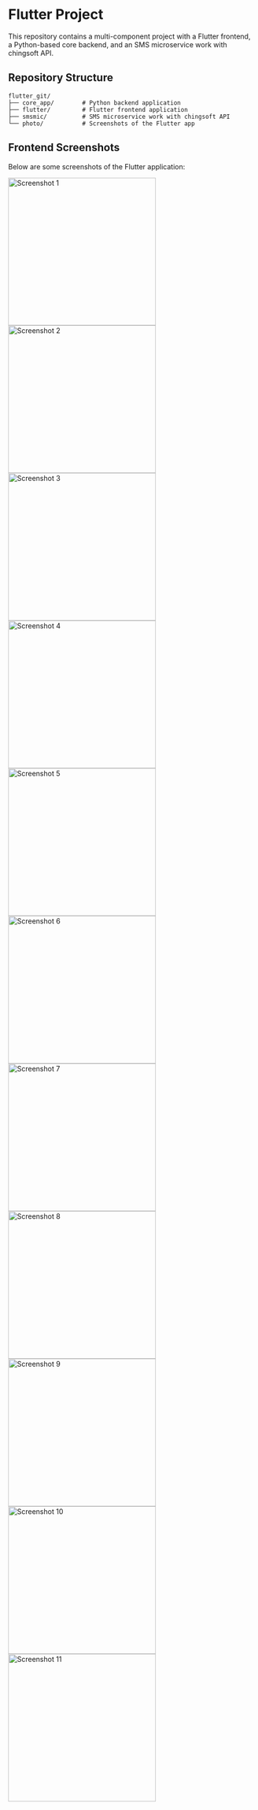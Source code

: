 # Flutter  Project

This repository contains a multi-component project with a Flutter frontend, a Python-based core backend, and an SMS microservice work with chingsoft API.

## Repository Structure

```
flutter_git/
├── core_app/        # Python backend application
├── flutter/         # Flutter frontend application
├── smsmic/          # SMS microservice work with chingsoft API
└── photo/           # Screenshots of the Flutter app
```

## Frontend Screenshots

Below are some screenshots of the Flutter application:


<img src="./photo/Screenshot_20250213_013227.png" width="300" alt="Screenshot 1" />
<img src="./photo/Screenshot_20250213_013240.png" width="300" alt="Screenshot 2" />
<img src="./photo/Screenshot_20250213_013257.png" width="300" alt="Screenshot 3" />
<img src="./photo/Screenshot_20250213_013306.png" width="300" alt="Screenshot 4" />
<img src="./photo/Screenshot_20250213_013815.png" width="300" alt="Screenshot 5" />
<img src="./photo/Screenshot_20250213_013855.png" width="300" alt="Screenshot 6" />
<img src="./photo/Screenshot_20250213_013920.png" width="300" alt="Screenshot 7" />
<img src="./photo/Screenshot_20250213_014219.png" width="300" alt="Screenshot 8" />
<img src="./photo/Screenshot_20250213_014246.png" width="300" alt="Screenshot 9" />
<img src="./photo/Screenshot_20250213_014301.png" width="300" alt="Screenshot 10" />
<img src="./photo/Screenshot_20250213_014436.png" width="300" alt="Screenshot 11" />
